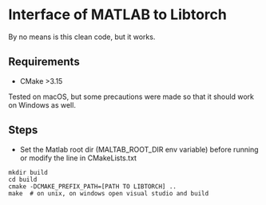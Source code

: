# Interface of MATLAB to Libtorch
By no means is this clean code, but it works.

## Requirements
* CMake >3.15


Tested on macOS, but some precautions were made so that it should work on Windows as well.

## Steps
* Set the Matlab root dir (MALTAB_ROOT_DIR env variable) before running or modify the line in CMakeLists.txt
```
mkdir build
cd build
cmake -DCMAKE_PREFIX_PATH=[PATH TO LIBTORCH] ..
make  # on unix, on windows open visual studio and build
```
